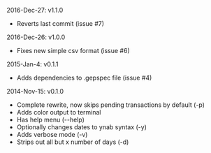 2016-Dec-27: v1.1.0
- Reverts last commit (issue #7)

2016-Dec-26: v1.0.0
- Fixes new simple csv format (issue #6)

2015-Jan-4: v0.1.1
- Adds dependencies to .gepspec file (issue #4)

2014-Nov-15: v0.1.0
- Complete rewrite, now skips pending transactions by default (-p)
- Adds color output to terminal
- Has help menu (--help)
- Optionally changes dates to ynab syntax (-y)
- Adds verbose mode (-v)
- Strips out all but x number of days (-d)
